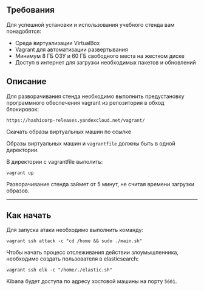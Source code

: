 ## Требования

Для успешной установки и использования учебного стенда вам понадобятся:

- Среда виртуализации VirtualBox
- Vagrant для автоматизации развертывания
- Минимум 8 ГБ ОЗУ и 60 ГБ свободного места на жестком диске
- Доступ в интернет для загрузки необходимых пакетов и обновлений

## Описание
Для разворачивания стенда необходимо выполнить предустановку программного обеспечения vagrant из репозитория в обход блокировок:

`https://hashicorp-releases.yandexcloud.net/vagrant/`

Скачать образы виртуальных машин по ссылке

Образы виртуальных машин и `vagrantfile` должны быть в одной директории.

В директории с vagrantfile выполить:

`vagrant up`

Разворачивание стенда займет от 5 минут, не считая времени загрузки образов.
______
## Как начать
Для запуска атаки необходимо выполнить команду:

`vagrant ssh attack -c "cd /home && sudo ./main.sh"`

Чтобы начать процесс отслеживания действии злоумышленника, необходимо создать пользователя в elasticsearch:

`vagrant ssh elk -c "/home/./elastic.sh"`

Kibana будет доступа по адресу хостовой машины на порту `5601`.

